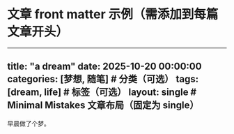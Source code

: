 # 文章 front matter 示例（需添加到每篇文章开头）
---
title: "a dream"
date: 2025-10-20 00:00:00
categories: [梦想, 随笔]  # 分类（可选）
tags: [dream, life]       # 标签（可选）
layout: single            # Minimal Mistakes 文章布局（固定为 single）
---

早晨做了个梦。
